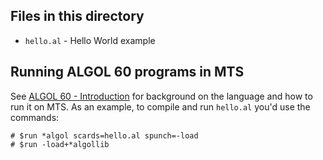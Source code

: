 ## Files in this directory

* `hello.al` - Hello World example

## Running ALGOL 60 programs in MTS

See [ALGOL 60 - Introduction](http://try-mts.com/algol60-introduction/) for background on the language and how to run it on MTS. As an example, to compile and run `hello.al` you'd use the commands:

```
# $run *algol scards=hello.al spunch=-load
# $run -load+*algollib
```
